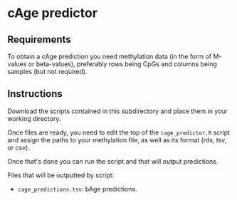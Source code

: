 # cAge predictor

## Requirements

To obtain a cAge prediction you need methylation data (in the form of M-values or beta-values), preferably rows being CpGs and columns being samples (but not required).

## Instructions

Download the scripts contained in this subdirectory and place them in your working directory. 

Once files are ready, you need to edit the top of the `cage_predictor.R` script and assign the paths to your methylation file, as well as its format (rds, tsv, or csv). 

Once that's done you can run the script and that will output predictions.

Files that will be outputted by script:
- `cage_predictions.tsv`: bAge predictions.
